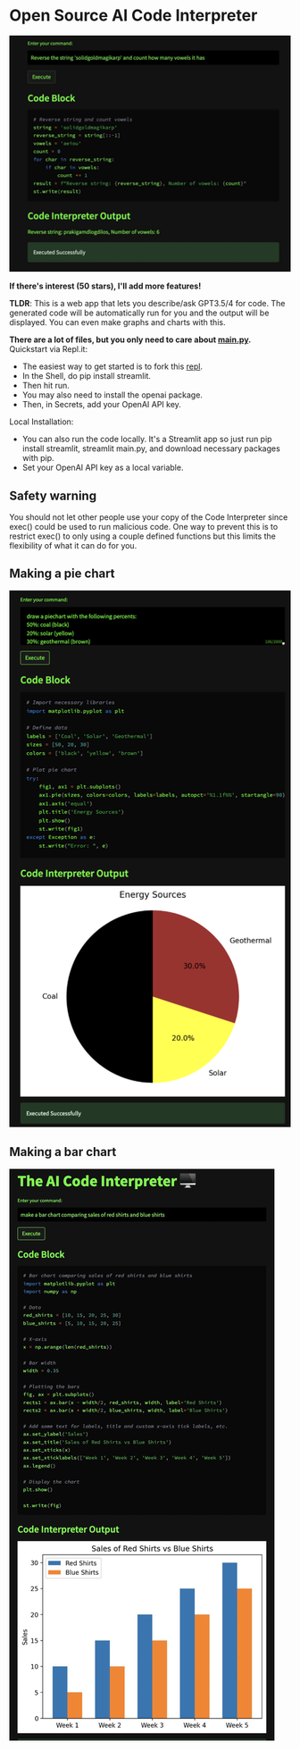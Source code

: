 # Open Source AI Code Interpreter
![img](images/stringstuff.jpeg)

**If there's interest (50 stars), I'll add more features!**

**TLDR**: This is a web app that lets you describe/ask GPT3.5/4 for code. The generated code will be automatically run for you and the output will be displayed.
You can even make graphs and charts with this.

**There are a lot of files, but you only need to care about [main.py](https://github.com/andrewgcodes/AICodeInterpreter/blob/main/main.py).**
Quickstart via Repl.it:
- The easiest way to get started is to fork this [repl](replit.com/@olafblitz/codeinterpreter).
- In the Shell, do pip install streamlit.
- Then hit run.
- You may also need to install the openai package.
- Then, in Secrets, add your OpenAI API key.

Local Installation:
- You can also run the code locally. It's a Streamlit app so just run pip install streamlit, streamlit main.py, and download necessary packages with pip.
- Set your OpenAI API key as a local variable.

## Safety warning
You should not let other people use your copy of the Code Interpreter since exec() could be used to run malicious code.
One way to prevent this is to restrict exec() to only using a couple defined functions but this limits the flexibility of what it can do for you.
## Making a pie chart
![img](images/piechart.png)

## Making a bar chart
![img](images/chartmaking.jpeg)